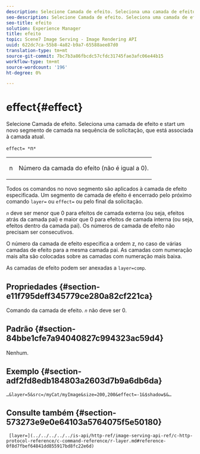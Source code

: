 ```yaml
---
description: Selecione Camada de efeito. Seleciona uma camada de efeito e start um novo segmento de camada na sequência de solicitação, que está associada à camada atual.
seo-description: Selecione Camada de efeito. Seleciona uma camada de efeito e start um novo segmento de camada na sequência de solicitação, que está associada à camada atual.
seo-title: efeito
solution: Experience Manager
title: efeito
topic: Scene7 Image Serving - Image Rendering API
uuid: 622dc7ca-55b8-4a82-b9a7-65588aee87d0
translation-type: tm+mt
source-git-commit: 7bc7b3a86fbcdc57cfdc31745fae3afc06e44b15
workflow-type: tm+mt
source-wordcount: '196'
ht-degree: 0%

---
```



# effect{#effect}

Selecione Camada de efeito. Seleciona uma camada de efeito e start um novo segmento de camada na sequência de solicitação, que está associada à camada atual.

`effect= *`n`*`

<table id="simpletable_C48DABF486604D2B9F3CBC1CD01AC76D"> 
 <tr class="strow"> 
  <td class="stentry"> <p><span class="codeph"> <span class="varname"> n</span></span> </p> </td> 
  <td class="stentry"> <p>Número da camada do efeito (não é igual a 0). </p></td> 
 </tr> 
</table>

Todos os comandos no novo segmento são aplicados à camada de efeito especificada. Um segmento de camada de efeito é encerrado pelo próximo comando `layer=` ou `effect=` ou pelo final da solicitação.

*`n`* deve ser menor que 0 para efeitos de camada externa (ou seja, efeitos atrás da camada pai) e maior que 0 para efeitos de camada interna (ou seja, efeitos dentro da camada pai). Os números de camada de efeito não precisam ser consecutivos.

O número da camada de efeito especifica a ordem z, no caso de várias camadas de efeito para a mesma camada pai. As camadas com numeração mais alta são colocadas sobre as camadas com numeração mais baixa.

As camadas de efeito podem ser anexadas a `layer=comp`.

## Propriedades {#section-e11f795deff345779ce280a82cf221ca}

Comando da camada de efeito. *`n`* não deve ser 0.

## Padrão {#section-84bbe1cfe7a94040827c994323ac59d4}

Nenhum.

## Exemplo {#section-adf2fd8edb184803a2603d7b9a6db6da}

`…&layer=5&src=/myCat/myImage&size=200,200&effect=-1&$shadow$&…`

## Consulte também {#section-573273e9e0e64103a5764075f5e50180}

` [layer=](../../../../../is-api/http-ref/image-serving-api-ref/c-http-protocol-reference/c-command-reference/r-layer.md#reference-0f8d7fbef64841dd855917bd8fc22e6d)`
